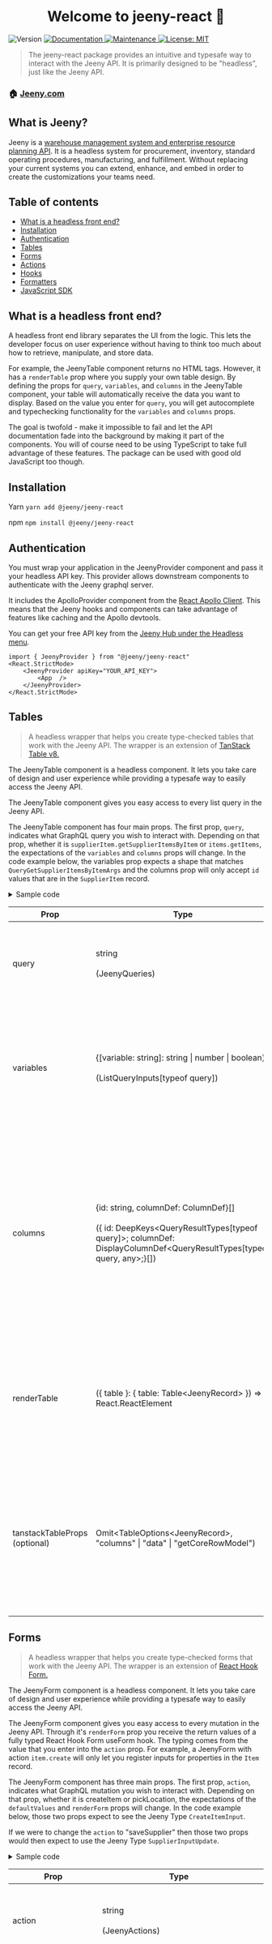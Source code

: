 <h1 align="center">Welcome to jeeny-react 👋</h1>
<p>
  <img alt="Version" src="https://img.shields.io/badge/version-1.0.4-blue.svg?cacheSeconds=2592000" />
  <a href="https://github.com/jeeny-os/jeeny-react#readme" target="_blank">
    <img alt="Documentation" src="https://img.shields.io/badge/documentation-yes-brightgreen.svg" />
  </a>
  <a href="https://github.com/jeeny-os/jeeny-react/graphs/commit-activity" target="_blank">
    <img alt="Maintenance" src="https://img.shields.io/badge/Maintained%3F-yes-green.svg" />
  </a>
  <a href="https://github.com/jeeny-os/jeeny-react/blob/master/LICENSE" target="_blank">
    <img alt="License: MIT" src="https://img.shields.io/github/license/jeeny-os/jeeny-react" />
  </a>
</p>

> The jeeny-react package provides an intuitive and typesafe way to interact with the Jeeny API. It is primarily designed to be "headless", just like the Jeeny API.

### 🏠 [Jeeny.com](https://jeeny.com)

## What is Jeeny?

Jeeny is a [warehouse management system and enterprise resource planning API](https://jeeny.com). It is a headless system for procurement, inventory, standard operating procedures, manufacturing, and fulfillment. Without replacing your current systems you can extend, enhance, and embed in order to create the customizations your teams need.

## Table of contents

- [What is a headless front end?](#what-is-a-headless-front-end)
- [Installation](#installation)
- [Authentication](#authentication)
- [Tables](#tables)
- [Forms](#forms)
- [Actions](#actions)
- [Hooks](#hooks)
- [Formatters](#formatters)
- [JavaScript SDK](#javascript-sdk)

## What is a headless front end?

A headless front end library separates the UI from the logic. This lets the developer focus on user experience without having to think too much about how to retrieve, manipulate, and store data.

For example, the JeenyTable component returns no HTML tags. However, it has a `renderTable` prop where you supply your own table design. By defining the props for `query`, `variables`, and `columns` in the JeenyTable component, your table will automatically receive the data you want to display. Based on the value you enter for `query`, you will get autocomplete and typechecking functionality for the `variables` and `columns` props.

The goal is twofold - make it impossible to fail and let the API documentation fade into the background by making it part of the components. You will of course need to be using TypeScript to take full advantage of these features. The package can be used with good old JavaScript too though.

## Installation

Yarn
`yarn add @jeeny/jeeny-react`

npm
`npm install @jeeny/jeeny-react`

## Authentication

You must wrap your application in the JeenyProvider component and pass it your headless API key. This provider allows downstream components to authenticate with the Jeeny graphql server.

It includes the ApolloProvider component from the [React Apollo Client](https://www.apollographql.com/docs/react/). This means that the Jeeny hooks and components can take advantage of features like caching and the Apollo devtools.

You can get your free API key from the [Jeeny Hub under the Headless menu](https://hub.jeeny.com/headless/api-keys).

```
import { JeenyProvider } from "@jeeny/jeeny-react"
<React.StrictMode>
	<JeenyProvider apiKey="YOUR_API_KEY">
		<App  />
	</JeenyProvider>
</React.StrictMode>
```

## Tables

> A headless wrapper that helps you create type-checked tables that work with the Jeeny API. The wrapper is an extension of [TanStack Table v8.](https://tanstack.com/table/v8)

The JeenyTable component is a headless component. It lets you take care of design and user experience while providing a typesafe way to easily access the Jeeny API.

The JeenyTable component gives you easy access to every list query in the Jeeny API.

The JeenyTable component has four main props. The first prop, `query`, indicates what GraphQL query you wish to interact with. Depending on that prop, whether it is `supplierItem.getSupplierItemsByItem` or `items.getItems`, the expectations of the `variables` and `columns` props will change. In the code example below, the variables prop expects a shape that matches `QueryGetSupplierItemsByItemArgs` and the columns prop will only accept `id` values that are in the `SupplierItem` record.

<details>
<summary>Sample code</Summary>

```
<JeenyTable
    query="supplierItem.getSupplierItemsByItem"
    variables={{ itemId: "6e6c677a-374b-47fc-8944-f215f56436b6" }}
    columns={[
      {
        id: "id",
      },
      {
        id: "brand",
      },
      {
        id: "brandSku",
        columnDef: {
          cell: (info) => info.getValue().toUpperCase(),
        },
      },
    ]}
    renderTable={({ table }) => {
      return (
        <table>
          <thead>
            {table.getHeaderGroups().map((headerGroup) => (
              <tr key={headerGroup.id}>
                {headerGroup.headers.map((header) => (
                  <th key={header.id}>
                    {header.isPlaceholder
                      ? null
                      : flexRender(
                          header.column.columnDef.header,
                          header.getContext()
                        )}
                  </th>
                ))}
              </tr>
            ))}
          </thead>
          <tbody>
            {table.getRowModel().rows.map((row) => (
              <tr key={row.id}>
                {row.getVisibleCells().map((cell) => (
                  <td key={cell.id}>
                    {flexRender(cell.column.columnDef.cell, cell.getContext())}
                  </td>
                ))}
              </tr>
            ))}
          </tbody>
          <tfoot>
            {table.getFooterGroups().map((footerGroup) => (
              <tr key={footerGroup.id}>
                {footerGroup.headers.map((header) => (
                  <th key={header.id}>
                    {header.isPlaceholder
                      ? null
                      : flexRender(
                          header.column.columnDef.footer,
                          header.getContext()
                        )}
                  </th>
                ))}
              </tr>
            ))}
          </tfoot>
        </table>
      );
    }}
  />
```

</details>

| Prop                          | Type                                                                                                                                                                   | Description                                                                                                                                                                                                                                                                               |
| ----------------------------- | ---------------------------------------------------------------------------------------------------------------------------------------------------------------------- | ----------------------------------------------------------------------------------------------------------------------------------------------------------------------------------------------------------------------------------------------------------------------------------------- |
| query                         | string <br /><br />(JeenyQueries)                                                                                                                                      | The name of one of the Jeeny API queries. Determines which endpoint to hit.                                                                                                                                                                                                               |
| variables                     | {[variable: string]: string \| number \| boolean}<br /><br /> (ListQueryInputs[typeof query])                                                                          | Any variables that might be required by the query entered into the `query` prop. Must be an empty object if no variables are required.                                                                                                                                                    |
| columns                       | {id: string, columnDef: ColumnDef}[] <br /><br />({ id: DeepKeys<QueryResultTypes[typeof query]>; columnDef: DisplayColumnDef<QueryResultTypes[typeof query, any>;}[]) | `id` must be a property of the record type that the query returns. It is the accessor that determines what value to display in the column. `columnDef` is a [TanStack table property](https://tanstack.com/table/v8/docs/api/core/column-def) that provides column settings for rendering |
| renderTable                   | ({ table }: { table: Table\<JeenyRecord\> }) => React.ReactElement                                                                                                     | Renders your table. Must follow the guidelines from TanStack. The [Table object definition can be viewed here](https://tanstack.com/table/v8/docs/api/core/table#table-api).                                                                                                              |
| tanstackTableProps (optional) | Omit<TableOptions\<JeenyRecord\>, "columns" \| "data" \| "getCoreRowModel")                                                                                            | Additional configuration options that will be passed to TanStack table. Must follow the shape from TanStack. The [TableOptions definition can be viewed here](https://tanstack.com/table/v8/docs/api/core/table).                                                                         |

## Forms

> A headless wrapper that helps you create type-checked forms that work with the Jeeny API. The wrapper is an extension of [React Hook Form.](https://react-hook-form.com)

The JeenyForm component is a headless component. It lets you take care of design and user experience while providing a typesafe way to easily access the Jeeny API.

The JeenyForm component gives you easy access to every mutation in the Jeeny API. Through it's `renderForm` prop you receive the return values of a fully typed React Hook Form useForm hook. The typing comes from the value that you enter into the `action` prop. For example, a JeenyForm with action `item.create` will only let you register inputs for properties in the `Item` record.

The JeenyForm component has three main props. The first prop, `action`, indicates what GraphQL mutation you wish to interact with. Depending on that prop, whether it is createItem or pickLocation, the expectations of the `defaultValues` and `renderForm` props will change. In the code example below, those two props expect to see the Jeeny Type `CreateItemInput`.

If we were to change the `action` to "saveSupplier" then those two props would then expect to use the Jeeny Type `SupplierInputUpdate`.

<details>
<summary>Sample code</Summary>

```
  <JeenyForm
    action="item.createItem"
    defaultValues={{
      status: "active",
    }}
    reactHookFormProps={{
      mode: "onTouched",
    }}
    renderForm={({ formState: { errors }, register, submit }) => (
      <form onSubmit={submit} className="flex flex-col gap-2 w-96">
        <div className="flex flex-col">
          <label htmlFor="name">Name</label>
          <input
            type="text"
            {...register("name")}
            className="rounded border border-gray-300"
          />
          {errors.name && <span>Name is required</span>}
        </div>

        <div className="flex flex-col">
          <label htmlFor="description">Description</label>
          <textarea
            {...register("description")}
            className="rounded border border-gray-300"
          />
        </div>

        <div className="flex flex-col">
          <label htmlFor="classification">Classification</label>
          <input
            type="text"
            {...register("classification")}
            className="rounded border border-gray-300"
          />
        </div>

        <div className="flex flex-col">
          <label htmlFor="unitsOfMeasure.bom">
            Bill of materials unit of measure
          </label>
          <input
            type="text"
            className="rounded border border-gray-300"
            {...register("unitsOfMeasure.bom" as any)}
          />
        </div>
      </form>
    )}
  />
```

</details>

| Prop                          | Type                                                                | Description                                                                                                                                                                                                                                               |
| ----------------------------- | ------------------------------------------------------------------- | --------------------------------------------------------------------------------------------------------------------------------------------------------------------------------------------------------------------------------------------------------- |
| action                        | string <br /><br />(JeenyActions)                                   | The name of one of the Jeeny API mutations. Determines which endpoint to hit.                                                                                                                                                                             |
| defaultValues                 | {[property: string]: any}<br /><br /> (a partial Jeeny record type) | Values entered here will prepopulate the form. Useful for setting defaults as well as when conducting save mutations. You should prepopulate the form with the existing values of the record.                                                             |
| renderForm                    | (form: JeenyFormRenderProps\<JeenyRecord\> }) => React.ReactElement | Renders your form and is an extension of UseFormReturn. Must follow the guidelines from React Hook Form when using the properties for rendering. The [UseFormReturn object definition can be viewed here](https://react-hook-form.com/ts/#UseFormReturn). |
| reactHookFormProps (optional) | Omit<UseFormProps, "defaultValues">                                 | Additional configuration options that will be passed to React Hook Form. Must follow the shape from React Hook Form. The [definition can be viewed here](https://react-hook-form.com/ts/#UseFormProps).                                                   |

## Actions

> A headless wrapper for type-checked Jeeny mutations. Render any element and receive a submit handler to execute the desired mutation.

The JeenyAction component is a headless component. It lets you take care of design and user experience while providing a typesafe way to easily access the Jeeny Layer.

The JeenyAction component gives you easy access to every mutation in the Jeeny Layer. Through it's `childRender` prop you receive a fully typed `submit` function that you can use however you want, whether it's an onClick event or added to any other logic you require. The `submit` function will let you know if it's input does not match what the API expects.

The JeenyAction component takes two props. The first prop, `action`, indicates what GraphQL mutation you wish to interact with. Depending on that prop, whether it is `createItem` or `pickLocation`, the expectations of the second prop will change. In the source code below you can see we that what we want to render is a button. The JeenyAction component provides no styling and has no HTML elements. It's purpose is to pass a typed submit function to your UI and handle any interactions with the API.

The submit function that we passed to our button's onClick in our example will only accept the object with a shape that matches the Jeeny `TypeItemInput`. If we were to change the action to `saveSupplier` then the submit function would then expect an object with a shape that matches the Jeeny Type `SupplierInputUpdate`.

<details>
<summary>Sample code</Summary>

```
<JeenyAction
  action="item.createItem"
  renderChild={({ submit }) => (
    <button
      onClick={() => {
        submit({
          name: "Raspberry Punch Kombucha Extreme",
          partNumber: "RPKE",
          status: "active",
        });
      }}
    >
      My creator made me a button but I can be anything I want to be!
    </button>
  )}
/>
```

</details>

| Prop        | Type                                                                                         | Description                                                                                                                                                                                                                                                                                                         |
| ----------- | -------------------------------------------------------------------------------------------- | ------------------------------------------------------------------------------------------------------------------------------------------------------------------------------------------------------------------------------------------------------------------------------------------------------------------- |
| action      | string <br /><br />(JeenyActions)                                                            | The action will be one of the Jeeny Layer mutations.                                                                                                                                                                                                                                                                |
| renderChild | (props: { submit: (values: ActionInputs[action]) => Promise<boolean>) => React.ReactElement; | This prop expects a function that returns a valid JSX element. It provides a submit render prop that can be used by the component returned by the function. The submit function will expect the appropriate object type associated with the action prop. This ensures that you pass accurate data to the Jeeny API. |

## Hooks

The hooks in this package provide an easy way to get direct access to the API. The API hooks can be considered a wrapper around the Apollo Client hooks. The hooks return functions you can use to retrieve or mutate data, the loading state of the actions, and the response data. Like the other utilities in this package, they are fully typed.

Each query function is actually a wrapper around the Apollo Client `useLazyQuery` hook and the mutations are a wrapper around the `useMutation` hook. This means that the full APIs for both of those hooks are provided on each and every Jeeny hook. You can find Apollo's documentation on `useLazyQuery` [here](https://www.apollographql.com/docs/react/data/queries/#usequery-api) and their documentation on `useMutation` [here](https://www.apollographql.com/docs/react/data/mutations#usemutation-api). This will let you customize options such as fetch policy, caching, error handling, and more.

The hooks can be thought of as a self-documenting API package.

<details>
<summary>Sample code</Summary>

```
const {
  getItem: {
    query: getItem,
    data,
    loading
  }
} = useItem({
  getItem: {
    options: {
      onCompleted: (data) => dropTheBalloons();
    }
  }
})

useEffect(() => {
  getItem({variables: { id }})
}, [getItem, id])

if (isLoading) {
  return <Loader />
}

const item = data.getItem;

return <div>
  {item.name}
</div>
```

</details>

The following hooks are available for use. `useApi` is also available to access all of the below hooks at once.

| Hook                                   | Record associations                                                                                                                                                         |
| -------------------------------------- | --------------------------------------------------------------------------------------------------------------------------------------------------------------------------- |
| useAppApi                              | App                                                                                                                                                                         |
| useArrivalApi                          | [Arrival, ArrivalDetails, ArrivalRelease, ArrivalDelivery, ArrivalLineItem, ArrivalReleaseLineItem, ArrivalDeliveryLineItem](https://dev.jeeny.com/data-and-logic/arrivals) |
| useBidApi                              | [BidRequest, Bid, BidRequestLineItem, BidLineItem](https://dev.jeeny.com/data-and-logic/bids)                                                                               |
| useCompanyApi                          | Company                                                                                                                                                                     |
| useCompanyUserApi                      | CompanyUser                                                                                                                                                                 |
| useDepartureApi                        | [Departure, DeparturePickList, DeparturePick, DepartureLineItem, DeparturePickListLineItem, DeparturePickLineItem](https://dev.jeeny.com/data-and-logic/departures)         |
| useDeviceApi                           | Device                                                                                                                                                                      |
| useDynamicContainerApi                 | [DynamicContainer](https://dev.jeeny.com/data-and-logic/dynamic-containers)                                                                                                 |
| useEventApi                            | [Event](https://dev.jeeny.com/data-and-logic/events)                                                                                                                        |
| useFacilityApi                         | [Facility, FacilityDetails](https://dev.jeeny.com/data-and-logic/facilities)                                                                                                |
| useFacilityItemApi                     | [FacilityItem](https://dev.jeeny.com/data-and-logic/facility-items)                                                                                                         |
| useInstructionApi                      | [InstructionTemplate, InstructionExecution, InstructionSubject](https://dev.jeeny.com/data-and-logic/instructions)                                                          |
| useInventoryAreaApi                    | [StorageInventoryArea](https://dev.jeeny.com/data-and-logic/inventory-areas)                                                                                                |
| useInventoryRecordApi                  | [InventoryRecord, InventoryLog](https://dev.jeeny.com/data-and-logic/inventory-records)                                                                                     |
| useItemStorageInventoryAreaLocationApi | [ItemStorageInventoryAreaLocation](https://dev.jeeny.com/data-and-logic/static-item-locations)                                                                              |
| useItemStorageInventoryAreaRuleApi     | [ItemStorageInventoryAreaRule](https://dev.jeeny.com/data-and-logic/static-item-locations)                                                                                  |
| useItemApi                             | [Item, ItemDetails](https://dev.jeeny.com/data-and-logic/items)                                                                                                             |
| useItemGroupApi                        | [ItemGroup](https://dev.jeeny.com/data-and-logic/item-groups)                                                                                                               |
| useKioskApi                            | Kiosk                                                                                                                                                                       |
| useKitApi                              | [KitTemplate, KitTemplatePart, KitTemplatePartOption, KitTemplateTree, KitTemplateBomEntry](https://dev.jeeny.com/data-and-logic/kits)                                      |
| useOperatorApi                         | Operator, SafeOperator                                                                                                                                                      |
| useProductApi                          | [Product](https://dev.jeeny.com/data-and-logic/products)                                                                                                                    |
| useStorageInventoryApi                 | StorageInventory                                                                                                                                                            |
| useStorageInventoryAreaLocationApi     | [StorageInventoryAreaLocation, StorageInventoryAreaLocationPayload](https://dev.jeeny.com/data-and-logic/storage-locations)                                                 |
| useStorageInventoryAreaRuleApi         | [StorageInventoryAreaRule](https://dev.jeeny.com/data-and-logic/storage-locations)                                                                                          |
| useSupplierApi                         | [Supplier](https://dev.jeeny.com/data-and-logic/suppliers)                                                                                                                  |
| useSupplierItemApi                     | [SupplierItem](https://dev.jeeny.com/data-and-logic/supplier-items)                                                                                                         |
| useTeamApi                             | Team                                                                                                                                                                        |

## Formatters

Formatters provide an easy way to get the main identifier of a record type. By passing a record's ID to the correct formatter you will receive it's `name` property (or the property most closely associated with name. e.g. the ArrivalFormatter will return the ArrivalNumber).

<details>
<summary>Sample code</Summary>

```
return <div>
  <span className="font-bold"><SupplierFormatter id="foo"></span>
</div>
```

</details>

The following formatters are available for use.

| Component                    | Returned property associations                                                                                                     |
| ---------------------------- | ---------------------------------------------------------------------------------------------------------------------------------- |
| ArrivalFormatter             | arrivalNumber                                                                                                                      |
| CompanyUserFormatter         | `${firstName} ${lastName}`                                                                                                         |
| DepartureFormatter           | externalOrderId                                                                                                                    |
| DeviceFormatter              | name                                                                                                                               |
| EmployeeFormatter            | `${firstName} ${lastName}`                                                                                                         |
| EventFormatter               | name                                                                                                                               |
| FacilityFormatter            | name                                                                                                                               |
| InstructionSubjectFormatter  | Returns the corresponding formatter for the subject type (e.g. returns `<SupplierFormatter />` if the `subjectType` is `supplier`) |
| InstructionTemplateFormatter | name                                                                                                                               |
| InventoryAreaFormatter       | name                                                                                                                               |
| ItemFormatter                | name                                                                                                                               |
| OperatorFormatter            | `${firstName} ${lastName}`                                                                                                         |
| ProductFormatter             | name                                                                                                                               |
| SupplierFormatter            | name                                                                                                                               |
| SupplierItemFormatter        | supplier.name and/or item.partNumber and/or item.name                                                                              |
| TeamFormatter                | name                                                                                                                               |

## JavaScript SDK

If you're not working with React you might be looking for our JavaScript/TypeScript SDK. [Check it out here.](https://github.com/jeeny-os/jeeny-js-sdk)

## Author

👤 **Jeeny**

- Website: https://jeeny.com
- Github: [@jeeny-os](https://github.com/jeeny-os)

## 🤝 Contributing

Contributions, issues and feature requests are welcome!<br />Feel free to check [issues page](https://github.com/jeeny-os/jeeny-react/issues).

## Show your support

Give a ⭐️ if this project helped you!

## 📝 License

Copyright © 2023 [Jeeny](https://github.com/jeeny-os).<br />
This project is [MIT](https://github.com/jeeny-os/jeeny-react/blob/master/LICENSE) licensed.

---

_This README was generated with ❤️ by [readme-md-generator](https://github.com/kefranabg/readme-md-generator)_
